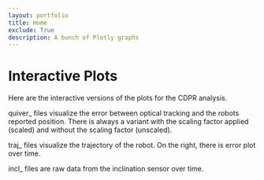 ```yaml
---
layout: portfolio
title: Home
exclude: True
description: A bunch of Plotly graphs
---
```


# Interactive Plots

Here are the interactive versions of the plots for the CDPR analysis.

quiver\_ files visualize the error between optical tracking and the robots reported position. There is always a variant with the scaling factor applied (scaled) and without the scaling factor (unscaled).

traj\_ files visualize the trajectory of the robot. On the right, there is error plot over time.

incl\_ files are raw data from the inclination sensor over time.
